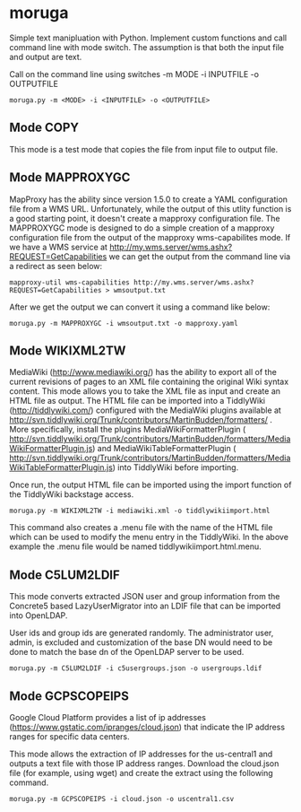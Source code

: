 moruga
======

Simple text manipluation with Python. Implement custom functions and call command line with mode switch. The assumption is that both the input file and output are text. 

Call on the command line using switches
  -m MODE
  -i INPUTFILE
  -o OUTPUTFILE

```
moruga.py -m <MODE> -i <INPUTFILE> -o <OUTPUTFILE>
```

Mode COPY
---------

This mode is a test mode that copies the file from input file to output file. 

Mode MAPPROXYGC
---------------
MapProxy has the ability since version 1.5.0 to create a YAML configuration file from a WMS URL. Unfortunately, while the output of this utlity function is a good starting point, it doesn't create a mapproxy configuration file. The MAPPROXYGC mode is designed to do a simple creation of a mapproxy configuration file from the output of the mapproxy wms-capabilites mode. If we have a WMS service at http://my.wms.server/wms.ashx?REQUEST=GetCapabilities we can get the output from the command line via a redirect as seen below: 

```
mapproxy-util wms-capabilities http://my.wms.server/wms.ashx?REQUEST=GetCapabilities > wmsoutput.txt
```

After we get the output we can convert it using a command like below:

```
moruga.py -m MAPPROXYGC -i wmsoutput.txt -o mapproxy.yaml
```

Mode WIKIXML2TW
---------------
MediaWiki (http://www.mediawiki.org/) has the ability to export all of the current revisions of pages to an XML file containing the original Wiki syntax content. This mode allows you to take the XML file as input and create an HTML file as output. The HTML file can be imported into a TiddlyWiki (http://tiddlywiki.com/) configured with the MediaWiki plugins available at http://svn.tiddlywiki.org/Trunk/contributors/MartinBudden/formatters/ . More specifically, install the plugins MediaWikiFormatterPlugin ( http://svn.tiddlywiki.org/Trunk/contributors/MartinBudden/formatters/MediaWikiFormatterPlugin.js) and MediaWikiTableFormatterPlugin ( http://svn.tiddlywiki.org/Trunk/contributors/MartinBudden/formatters/MediaWikiTableFormatterPlugin.js) into TiddlyWiki before importing.

Once run, the output HTML file can be imported using the import function of the TiddlyWiki backstage access.

```
moruga.py -m WIKIXML2TW -i mediawiki.xml -o tiddlywikiimport.html
```

This command also creates a .menu file with the name of the HTML file which can be used to modify the menu entry in the TiddlyWiki. In the above example the .menu file would be named tiddlywikiimport.html.menu.

Mode C5LUM2LDIF
---------------

This mode converts extracted JSON user and group information from the Concrete5 based LazyUserMigrator into an LDIF file that can be imported into OpenLDAP.

User ids and group ids are generated randomly. The administrator user, admin, is excluded and customization of the base DN would need to be done to match the base dn of the OpenLDAP server to be used.

```
moruga.py -m C5LUM2LDIF -i c5usergroups.json -o usergroups.ldif
```

Mode GCPSCOPEIPS
----------------

Google Cloud Platform provides a list of ip addresses (https://www.gstatic.com/ipranges/cloud.json) that indicate the IP address ranges for specific data centers.

This mode allows the extraction of IP addresses for the us-central1 and outputs a text file with those IP address ranges. Download the cloud.json file (for example, using wget) and create the extract using the following command.

```
moruga.py -m GCPSCOPEIPS -i cloud.json -o uscentral1.csv
```

